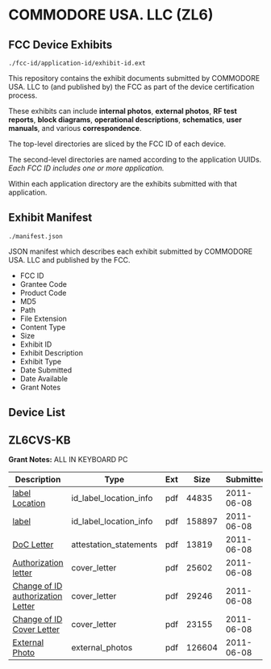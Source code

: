 # COMMODORE USA. LLC (ZL6)
## FCC Device Exhibits

```
./fcc-id/application-id/exhibit-id.ext
```

This repository contains the exhibit documents submitted by COMMODORE USA. LLC to (and published by) the FCC as part of the device certification process.

These exhibits can include **internal photos**, **external photos**, **RF test reports**, **block diagrams**, **operational descriptions**, **schematics**, **user manuals**, and various **correspondence**.

The top-level directories are sliced by the FCC ID of each device.

The second-level directories are named according to the application UUIDs. *Each FCC ID includes one or more application.*

Within each application directory are the exhibits submitted with that application. 

## Exhibit Manifest

```
./manifest.json
```

JSON manifest which describes each exhibit submitted by COMMODORE USA. LLC and published by the FCC.

- FCC ID
- Grantee Code
- Product Code
- MD5
- Path
- File Extension
- Content Type
- Size
- Exhibit ID
- Exhibit Description
- Exhibit Type
- Date Submitted
- Date Available
- Grant Notes

## Device List
## ZL6CVS-KB
**Grant Notes:** ALL IN KEYBOARD PC

| Description | Type | Ext | Size | Submitted | Available |
| ----------- | ---- | --- | ---- | --------- | --------- |
| [label Location](ZL6CVS-KB/b7a2d2cf6592730cb8e688dc60d97de4/1479339.pdf) | id_label_location_info | pdf | 44835 | 2011-06-08 | 2011-06-08 |
| [label](ZL6CVS-KB/b7a2d2cf6592730cb8e688dc60d97de4/1479338.pdf) | id_label_location_info | pdf | 158897 | 2011-06-08 | 2011-06-08 |
| [DoC Letter](ZL6CVS-KB/b7a2d2cf6592730cb8e688dc60d97de4/1479336.pdf) | attestation_statements | pdf | 13819 | 2011-06-08 | 2011-06-08 |
| [Authorization letter](ZL6CVS-KB/b7a2d2cf6592730cb8e688dc60d97de4/1479333.pdf) | cover_letter | pdf | 25602 | 2011-06-08 | 2011-06-08 |
| [Change of ID authorization Letter](ZL6CVS-KB/b7a2d2cf6592730cb8e688dc60d97de4/1479334.pdf) | cover_letter | pdf | 29246 | 2011-06-08 | 2011-06-08 |
| [Change of ID Cover Letter](ZL6CVS-KB/b7a2d2cf6592730cb8e688dc60d97de4/1479335.pdf) | cover_letter | pdf | 23155 | 2011-06-08 | 2011-06-08 |
| [External Photo](ZL6CVS-KB/b7a2d2cf6592730cb8e688dc60d97de4/1479337.pdf) | external_photos | pdf | 126604 | 2011-06-08 | 2011-06-08 |
